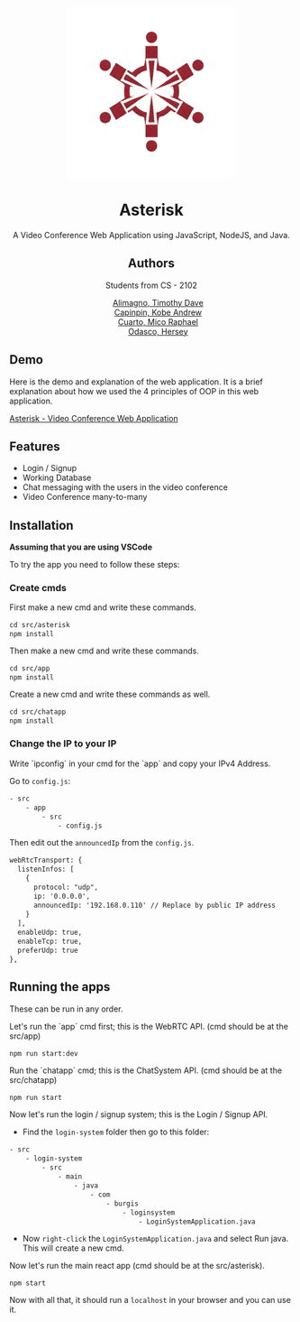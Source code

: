 <div align="center">
  <img alt="Alt text" width="300" height="300" src="src/asterisk/src/Components/Assets/asterisk-logo.png">

  <h1 align="center">Asterisk</h1>

  <p align="center">A Video Conference Web Application using JavaScript, NodeJS, and Java.</p>

  <h2 align="center">Authors</h2>
  <p align="center">Students from CS - 2102</p>
  <ul>
    <a href="https://github.com/mothy-08">Alimagno, Timothy Dave</a><br>
    <a href="https://github.com/VinnRe">Capinpin, Kobe Andrew</a><br>
    <a href="https://github.com/oocim">Cuarto, Mico Raphael</a><br>
    <a href="https://github.com/herseyy">Odasco, Hersey</a><br>
  </ul>
</div>

<h2>Demo</h2>
<p>Here is the demo and explanation of the web application. It is a brief explanation about how we used the 4 principles of OOP in this web application.</p>
<p><a href="https://drive.google.com/file/d/1-QpnFrjirKnH8KyetyFLbxBOnZNIiixw/view?usp=sharing">Asterisk - Video Conference Web Application</a></p>

<h2>Features</h2>
<ul>
  <li>Login / Signup</li>
  <li>Working Database</li>
  <li>Chat messaging with the users in the video conference</li>
  <li>Video Conference many-to-many</li>
</ul>

<h2>Installation</h2>
<p><strong>Assuming that you are using VSCode</strong></p>
<p>To try the app you need to follow these steps:</p>

<h3>Create cmds</h3>

<p>First make a new cmd and write these commands.</p>

<pre><code>cd src/asterisk
npm install
</code></pre>

<p>Then make a new cmd and write these commands.</p>

<pre><code>cd src/app
npm install
</code></pre>

<p>Create a new cmd and write these commands as well.</p>

<pre><code>cd src/chatapp
npm install
</code></pre>

<h3>Change the IP to your IP</h3>

<p>Write `ipconfig` in your cmd for the `app` and copy your IPv4 Address.</p>

<p>Go to <code>config.js</code>:</p>

<pre><code>- src
    - app
        - src
            - config.js
</code></pre>

<p>Then edit out the <code>announcedIp</code> from the <code>config.js</code>.</p>

<pre><code>webRtcTransport: {
  listenInfos: [
    {
      protocol: "udp", 
      ip: '0.0.0.0',
      announcedIp: '192.168.0.110' // Replace by public IP address
    }
  ],
  enableUdp: true,
  enableTcp: true,
  preferUdp: true
},
</code></pre>

<h2>Running the apps</h2>

<p>These can be run in any order.</p>

<p>Let's run the `app` cmd first; this is the WebRTC API. (cmd should be at the src/app)</p>

<pre><code>npm run start:dev
</code></pre>

<p>Run the `chatapp` cmd; this is the ChatSystem API. (cmd should be at the src/chatapp)</p>

<pre><code>npm run start
</code></pre>

<p>Now let's run the login / signup system; this is the Login / Signup API.</p>

<ul>
  <li>Find the <code>login-system</code> folder then go to this folder:</li>
</ul>

<pre><code>- src
    - login-system
        - src
            - main
                - java
                    - com
                        - burgis
                            - loginsystem
                                - LoginSystemApplication.java
</code></pre>

<ul>
  <li>Now <code>right-click</code> the <code>LoginSystemApplication.java</code> and select Run java. This will create a new cmd.</li>
</ul>

<p>Now let's run the main react app (cmd should be at the src/asterisk).</p>

<pre><code>npm start
</code></pre>

<p>Now with all that, it should run a <code>localhost</code> in your browser and you can use it.</p>
